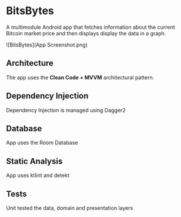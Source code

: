 # BitsBytes
A multimodule Android app that fetches information about the current Bitcoin market price and then displays display the data in a graph.

![BitsBytes](App Screenshot.png)

## Architecture
The app uses the **Clean Code + MVVM** architectural pattern.

## Dependency Injection
Dependency Injection is managed using Dagger2

## Database
App uses the Room Database

## Static Analysis
App uses ktlint and detekt 

## Tests
Unit tested the data, domain and presentation layers
